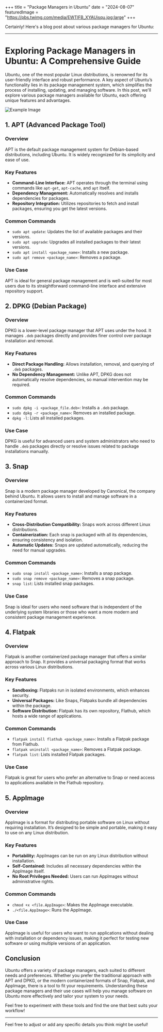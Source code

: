 +++
title = "Package Managers in Ubuntu"
date = "2024-08-07"
featuredImage = "https://pbs.twimg.com/media/EWTlFB_XYAUisqu.jpg:large"
+++


Certainly! Here's a blog post about various package managers for Ubuntu:

---

# Exploring Package Managers in Ubuntu: A Comprehensive Guide

Ubuntu, one of the most popular Linux distributions, is renowned for its user-friendly interface and robust performance. A key aspect of Ubuntu’s functionality lies in its package management system, which simplifies the process of installing, updating, and managing software. In this post, we'll explore various package managers available for Ubuntu, each offering unique features and advantages.

![Example Image](https://pbs.twimg.com/media/EWTlFB_XYAUisqu.jpg:large)

## 1. **APT (Advanced Package Tool)**

### Overview
APT is the default package management system for Debian-based distributions, including Ubuntu. It is widely recognized for its simplicity and ease of use.

### Key Features
- **Command-Line Interface:** APT operates through the terminal using commands like `apt-get`, `apt-cache`, and `apt` itself.
- **Dependency Management:** Automatically resolves and installs dependencies for packages.
- **Repository Integration:** Utilizes repositories to fetch and install packages, ensuring you get the latest versions.

### Common Commands
- `sudo apt update`: Updates the list of available packages and their versions.
- `sudo apt upgrade`: Upgrades all installed packages to their latest versions.
- `sudo apt install <package_name>`: Installs a new package.
- `sudo apt remove <package_name>`: Removes a package.

### Use Case
APT is ideal for general package management and is well-suited for most users due to its straightforward command-line interface and extensive repository support.

## 2. **DPKG (Debian Package)**

### Overview
DPKG is a lower-level package manager that APT uses under the hood. It manages `.deb` packages directly and provides finer control over package installation and removal.

### Key Features
- **Direct Package Handling:** Allows installation, removal, and querying of `.deb` packages.
- **No Dependency Management:** Unlike APT, DPKG does not automatically resolve dependencies, so manual intervention may be required.

### Common Commands
- `sudo dpkg -i <package_file.deb>`: Installs a `.deb` package.
- `sudo dpkg -r <package_name>`: Removes an installed package.
- `dpkg -l`: Lists all installed packages.

### Use Case
DPKG is useful for advanced users and system administrators who need to handle `.deb` packages directly or resolve issues related to package installations manually.

## 3. **Snap**

### Overview
Snap is a modern package manager developed by Canonical, the company behind Ubuntu. It allows users to install and manage software in a containerized format.

### Key Features
- **Cross-Distribution Compatibility:** Snaps work across different Linux distributions.
- **Containerization:** Each snap is packaged with all its dependencies, ensuring consistency and isolation.
- **Automatic Updates:** Snaps are updated automatically, reducing the need for manual upgrades.

### Common Commands
- `sudo snap install <package_name>`: Installs a snap package.
- `sudo snap remove <package_name>`: Removes a snap package.
- `snap list`: Lists installed snap packages.

### Use Case
Snap is ideal for users who need software that is independent of the underlying system libraries or those who want a more modern and consistent package management experience.

## 4. **Flatpak**

### Overview
Flatpak is another containerized package manager that offers a similar approach to Snap. It provides a universal packaging format that works across various Linux distributions.

### Key Features
- **Sandboxing:** Flatpaks run in isolated environments, which enhances security.
- **Universal Packages:** Like Snaps, Flatpaks bundle all dependencies within the package.
- **Software Distribution:** Flatpak has its own repository, Flathub, which hosts a wide range of applications.

### Common Commands
- `flatpak install flathub <package_name>`: Installs a Flatpak package from Flathub.
- `flatpak uninstall <package_name>`: Removes a Flatpak package.
- `flatpak list`: Lists installed Flatpak packages.

### Use Case
Flatpak is great for users who prefer an alternative to Snap or need access to applications available in the Flathub repository.

## 5. **AppImage**

### Overview
AppImage is a format for distributing portable software on Linux without requiring installation. It’s designed to be simple and portable, making it easy to use on any Linux distribution.

### Key Features
- **Portability:** AppImages can be run on any Linux distribution without installation.
- **Self-Contained:** Includes all necessary dependencies within the AppImage itself.
- **No Root Privileges Needed:** Users can run AppImages without administrative rights.

### Common Commands
- `chmod +x <file.AppImage>`: Makes the AppImage executable.
- `./<file.AppImage>`: Runs the AppImage.

### Use Case
AppImage is useful for users who want to run applications without dealing with installation or dependency issues, making it perfect for testing new software or using multiple versions of an application.

## Conclusion

Ubuntu offers a variety of package managers, each suited to different needs and preferences. Whether you prefer the traditional approach with APT and DPKG, or the modern containerized formats of Snap, Flatpak, and AppImage, there is a tool to fit your requirements. Understanding these package managers and their use cases will help you manage software on Ubuntu more effectively and tailor your system to your needs.

Feel free to experiment with these tools and find the one that best suits your workflow!

---

Feel free to adjust or add any specific details you think might be useful!